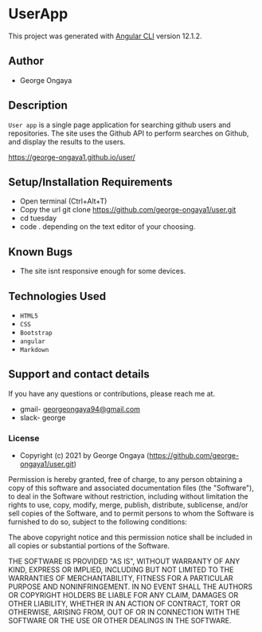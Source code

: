 # UserApp

This project was generated with [Angular CLI](https://github.com/angular/angular-cli) version 12.1.2.

## Author 

 - George Ongaya
 
## Description

`User app` is a single page application for searching github users and repositories. 
The site uses the Github API to perform searches on Github, and display the results to the users.

https://george-ongaya1.github.io/user/

## Setup/Installation Requirements

- Open terminal (Ctrl+Alt+T)
- Copy the url git clone https://github.com/george-ongaya1/user.git
- cd tuesday
- code . depending on the text editor of your choosing.

## Known Bugs
- The site isnt responsive enough for some devices.

## Technologies Used
- `HTML5`
- `CSS`
- `Bootstrap`
- `angular`
- `Markdown`

## Support and contact details

If you have any questions or contributions, please reach me at.

- gmail- georgeongaya94@gmail.com
- slack- george

### License

- Copyright (c) 2021 by George Ongaya (https://github.com/george-ongaya1/user.git)

Permission is hereby granted, free of charge, to any person obtaining a copy
of this software and associated documentation files (the "Software"), to deal
in the Software without restriction, including without limitation the rights
to use, copy, modify, merge, publish, distribute, sublicense, and/or sell
copies of the Software, and to permit persons to whom the Software is
furnished to do so, subject to the following conditions:

The above copyright notice and this permission notice shall be included in all
copies or substantial portions of the Software.

THE SOFTWARE IS PROVIDED "AS IS", WITHOUT WARRANTY OF ANY KIND, EXPRESS OR
IMPLIED, INCLUDING BUT NOT LIMITED TO THE WARRANTIES OF MERCHANTABILITY,
FITNESS FOR A PARTICULAR PURPOSE AND NONINFRINGEMENT. IN NO EVENT SHALL THE
AUTHORS OR COPYRIGHT HOLDERS BE LIABLE FOR ANY CLAIM, DAMAGES OR OTHER
LIABILITY, WHETHER IN AN ACTION OF CONTRACT, TORT OR OTHERWISE, ARISING FROM,
OUT OF OR IN CONNECTION WITH THE SOFTWARE OR THE USE OR OTHER DEALINGS IN THE
SOFTWARE.
